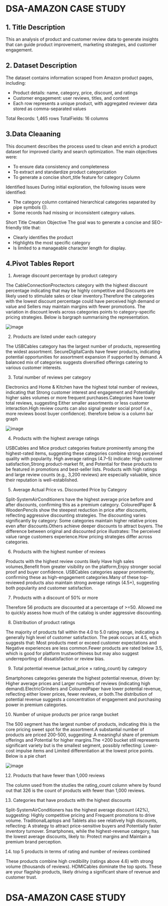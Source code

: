 # DSA-AMAZON CASE STUDY

## 1. Title Description
This an analysis of product and customer review data to generate insights that can
guide product improvement, marketing strategies, and customer engagement.

## 2. Dataset Description
The dataset contains information scraped from Amazon product pages, including:
- Product details: name, category, price, discount, and ratings
- Customer engagement: user reviews, titles, and content
- Each row represents a unique product, with aggregated reviewer data
stored as comma-separated values

Total Records: 1,465 rows
TotalFields: 16 columns

## 3.Data Cleaaning
This document describes the process used to clean and enrich a product dataset for improved clarity and search optimization. The main objectives were:
- To ensure data consistency and completeness
- To extract and standardize product categorization
- To generate a concise short_title feature for category Column

Identified Issues
During initial exploration, the following issues were identified:
- The category column contained hierarchical categories separated by pipe symbols (|).
- Some records had missing or inconsistent category values.

Short Title Creation
Objective
The goal was to generate a concise and SEO-friendly title that:
- Clearly identifies the product
- Highlights the most specific category
- Is limited to a manageable character length for display.

## 4.Pivot Tables Report
1. Average discount percentage by product category

The CableConnectionProctectors category with the highest discount percentage indicating that may be highly competitive and Discounts are likely used to stimulate sales or clear inventory.Therefore the categories with the lowest discount percentage could have perceived high demand or value and Sellers may maintain margins with fewer promotions.
The variation in discount levels across categories points to category-specific pricing strategies.
Below is bargraph summarising the representation.

![image](https://github.com/user-attachments/assets/78c89da0-ea30-422d-be53-82b1b2411c78)

2. Products are listed under each category

The USBCables category has the largest number of products, representing the widest assortment.
SecureDigitalCards have fewer products, indicating potential opportunities for assortment expansion if supported by demand.
A balanced mix of categories suggests diversified offerings catering to various customer interests.

3. Total number of reviews per category

Electronics and Home & Kitchen have the highest total number of reviews, indicating that Strong customer interest and engagement and Potentially higher sales volumes or more frequent purchases.Categories have lower total reviews, suggesting Either smaller assortments or less customer interaction.High review counts can also signal greater social proof (i.e., more reviews boost buyer confidence). therefore below is a column bar graph

![image](https://github.com/user-attachments/assets/b6197c62-071b-405b-89ba-1f529b8e1019)
 
4. Products with the highest average ratings

USBCables and Mice product categories feature prominently among the highest-rated items, suggesting these categories combine strong perceived quality with popularity.
High average ratings (4.7–5) indicate: High customer satisfaction,Strong product-market fit, and Potential for these products to be featured in promotions and best-seller lists.
Products with high ratings and large review counts (e.g., 3,200 reviews) are especially valuable, since their reputation is well-established.

5. Average Actual Price vs. Discounted Price by Category

Split-SystemAirConditioners have the highest average price before and after discounts, confirming this as a premium category.
ColouredPaper & WoodenPencils show the steepest reduction in price after discounts, reflecting aggressive discounting strategies.
The discounting varies significantly by category:
Some categories maintain higher relative prices even after discounts.Others achieve deeper discounts to attract buyers.
The difference between original and discounted price illustrates: The perceived value range customers experience.How pricing strategies differ across categories.

6. Products with the highest number of reviews

Products with the highest review counts likely Have high sales volumes,Benefit from greater visibility on the platform,Enjoy stronger social proof and buyer confidence.
USBCables categories appear prominently, confirming these as high-engagement categories.Many of these top-reviewed products also maintain strong average ratings (4.5+), suggesting both popularity and customer satisfaction.

7. Products with a discount of 50% or more

Therefore 56 products are discounted at a percentage of >=50. Allowed me to quickly assess how much of the catalog is under aggressive discounting.

8. Distribution of product ratings

The majority of products fall within the 4.0 to 5.0 rating range, indicating a generally high level of customer satisfaction.
The peak occurs at 4.5, which suggests that: Most products meet or exceed customer expectations and Negative experiences are less common.Fewer products are rated below 3.5, which is good for platform trustworthiness but may also suggest underreporting of dissatisfaction or review bias.

9. Total potential revenue (actual_price × rating_count) by category

Smartphones categories generate the highest potential revenue, driven by: Higher average prices and Larger numbers of reviews (indicating high demand).ElectricGrinders and ColouredPaper have lower potential revenue, reflecting either lower prices, fewer reviews, or both.The distribution of potential revenue suggests a concentration of engagement and purchasing power in premium categories.

10. Number of unique products per price range bucket

The 500 segment has the largest number of products, indicating this is the core pricing sweet spot for the assortment.A substantial number of products are priced 200-500, suggesting: A meaningful share of premium offerings and Potential for higher margins.The <200 bucket still represents significant variety but is the smallest segment, possibly reflecting: Lower-cost impulse items and Limited differentiation at the lowest price points. Below is a pie chart

![image](https://github.com/user-attachments/assets/4e3e9b84-abfa-4ff0-8e53-f7893cd52382)

12. Products that have fewer than 1,000 reviews

The column used from the studies the rating_count column where by found out that 326 is the count of products with fewer than 1,000 reviews.

13. Categories  that have products with the highest discounts

Split-SystemAirConditioners has the highest average discount (42%), suggesting: Highly competitive pricing and Frequent promotions to drive volume.
TraditionalLaptops and Tablets also see relatively high discounts, reflecting: A strategy to attract price-sensitive buyers and Potentially faster inventory turnover.
Smartphones, while the highest-revenue category, has the lowest average discounts, likely to: Protect margins and Maintain a premium brand perception.

14. top 5 products in terms of rating and number of reviews combined

These products combine high credibility (ratings above 4.6) with strong volume (thousands of reviews).
HDMICables dominate the top spots.
These are your flagship products, likely driving a significant share of revenue and customer trust.

# DSA-AMAZON CASE STUDY

